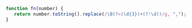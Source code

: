 ```javascript
function fn(number) {
   return number.toString().replace(/\B(?=(\d{3})+(?!\d))/g, ",");
}
```
